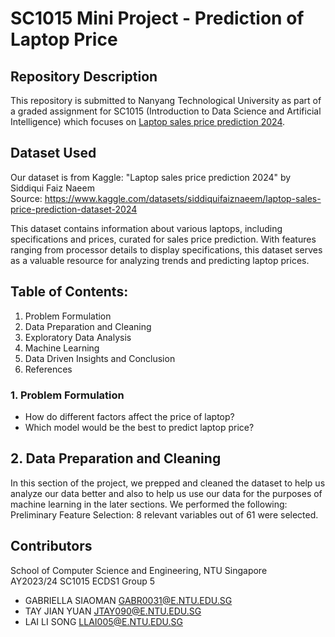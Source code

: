# SC1015 Mini Project - Prediction of Laptop Price

## Repository Description
This repository is submitted to Nanyang Technological University as part of a graded assignment for SC1015 (Introduction to Data Science and Artificial Intelligence) which focuses on [Laptop sales price prediction 2024](https://www.kaggle.com/datasets/siddiquifaiznaeem/laptop-sales-price-prediction-dataset-2024).

## Dataset Used
Our dataset is from Kaggle: "Laptop sales price prediction 2024" by Siddiqui Faiz Naeem\
Source: https://www.kaggle.com/datasets/siddiquifaiznaeem/laptop-sales-price-prediction-dataset-2024

This dataset contains information about various laptops, including specifications and prices, curated for sales price prediction. With features ranging from processor details to display specifications, this dataset serves as a valuable resource for analyzing trends and predicting laptop prices.

## Table of Contents:
1. Problem Formulation
2. Data Preparation and Cleaning
3. Exploratory Data Analysis
4. Machine Learning
5. Data Driven Insights and Conclusion
6. References

### 1. Problem Formulation
* How do different factors affect the price of laptop?
* Which model would be the best to predict laptop price?

## 2. Data Preparation and Cleaning
In this section of the project, we prepped and cleaned the dataset to help us analyze our data better and also to help us use our data for the purposes of machine learning in the later sections.
We performed the following:
Preliminary Feature Selection: 8 relevant variables out of 61 were selected.



## Contributors
School of Computer Science and Engineering, NTU Singapore\
AY2023/24 SC1015 ECDS1 Group 5

* GABRIELLA SIAOMAN GABR0031@E.NTU.EDU.SG 
* TAY JIAN YUAN JTAY090@E.NTU.EDU.SG
* LAI LI SONG LLAI005@E.NTU.EDU.SG
